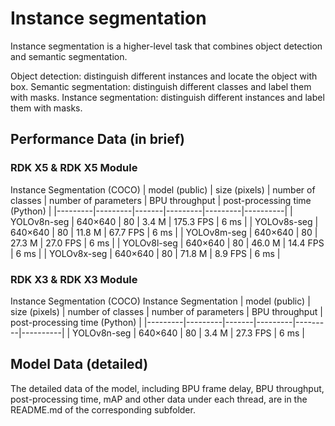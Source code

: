 # Instance segmentation
Instance segmentation is a higher-level task that combines object detection and semantic segmentation.

Object detection: distinguish different instances and locate the object with box.
Semantic segmentation: distinguish different classes and label them with masks.
Instance segmentation: distinguish different instances and label them with masks.

## Performance Data (in brief)
### RDK X5 & RDK X5 Module
Instance Segmentation (COCO)
| model (public) | size (pixels) | number of classes | number of parameters | BPU throughput | post-processing time (Python) |
|---------|---------|-------|---------|---------|----------|
| YOLOv8n-seg | 640×640 | 80 | 3.4 M  | 175.3 FPS | 6 ms |
| YOLOv8s-seg | 640×640 | 80 | 11.8 M | 67.7 FPS | 6 ms |
| YOLOv8m-seg | 640×640 | 80 | 27.3 M | 27.0 FPS | 6 ms |
| YOLOv8l-seg | 640×640 | 80 | 46.0 M | 14.4 FPS | 6 ms |
| YOLOv8x-seg | 640×640 | 80 | 71.8 M | 8.9 FPS | 6 ms |


### RDK X3 & RDK X3 Module
Instance Segmentation (COCO) Instance Segmentation
| model (public) | size (pixels) | number of classes | number of parameters | BPU throughput | post-processing time (Python) |
|---------|---------|-------|---------|---------|----------|
| YOLOv8n-seg | 640×640 | 80 | 3.4 M | 27.3 FPS | 6 ms |

## Model Data (detailed)
The detailed data of the model, including BPU frame delay, BPU throughput, post-processing time, mAP and other data under each thread, are in the README.md of the corresponding subfolder.